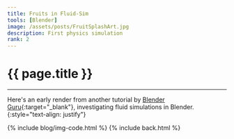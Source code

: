 ```yaml
---
title: Fruits in Fluid-Sim
tools: [Blender]
image: /assets/posts/FruitSplashArt.jpg
description: First physics simulation
rank: 2
---
```


# **{{ page.title }}**
<hr align='left' style='height:{{site.height}}; width:{{site.width}}'>

Here's an early render from another tutorial by [Blender Guru](https://www.blenderguru.com){:target="_blank"}, investigating fluid simulations in Blender.
{:style="text-align: justify"}

{% include blog/img-code.html %}
{% include back.html %}

